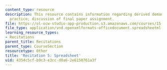 ```yaml
---
content_type: resource
description: This resource contains information regarding derived demand and capital
  practice; discussion of final paper assignment.
file: https://ol-ocw-studio-app-production.s3.amazonaws.com/courses/15-031j-energy-decisions-markets-and-policies-spring-2012/4354c5cfb9c3e3ccd0a62e6150761a3f_MIT15_031JS12_DDC_Spdsht.xlsx
file_type: application/vnd.openxmlformats-officedocument.spreadsheetml.sheet
learning_resource_types:
- Recitations
parent_title: Recitations
parent_type: CourseSection
resourcetype: Other
title: 'Recitation 5: Spreadsheet'
uid: 4354c5cf-b9c3-e3cc-d0a6-2e6150761a3f
---
```

